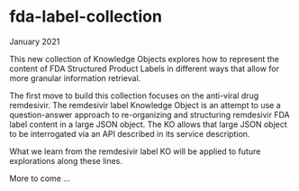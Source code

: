 # fda-label-collection


January 2021

This new collection of Knowledge Objects explores how to represent the content of FDA Structured Product Labels in different ways that allow for more granular information retrieval.

The first move to build this collection focuses on the anti-viral drug remdesivir. The remdesivir label Knowledge Object is an attempt to use a question-answer approach to re-organizing and structuring remdesivir FDA label content in a large JSON object. The KO allows that large JSON object to be interrogated via an API described in its service description. 

What we learn from the remdesivir label KO will be applied to future explorations along these lines. 

More to come ... 
